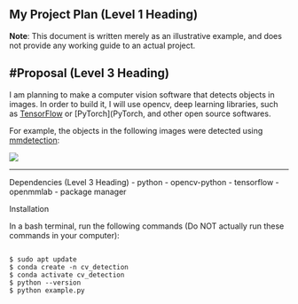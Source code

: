 ## My Project Plan (Level 1 Heading)

**Note**: This document is written merely as an illustrative example, and does not provide any working guide to an actual project.

#Proposal (Level 3 Heading)
 -------------
I am planning to make a computer vision software that detects objects in images.
In order to build it, I will use opencv, deep learning libraries, such as [TensorFlow](TensorFlow)
or [PyTorch](PyTorch, and other open source softwares.

For example, the objects in the following images were detected using [mmdetection](mmdetection):

<img src="https://user-images.githubusercontent.com/12907710/137271636-56ba1cd2-b110-4812-8221-b4c120320aa9.png"></img><br/>

 -------------

 Dependencies (Level 3 Heading)
    - python
    - opencv-python
    - tensorflow
    - openmmlab
    - package manager

Installation

In a bash terminal, run the following commands (Do NOT actually run these commands in your computer):
<pre><code>
$ sudo apt update
$ conda create -n cv_detection
$ conda activate cv_detection
$ python --version
$ python example.py
</code></pre>
